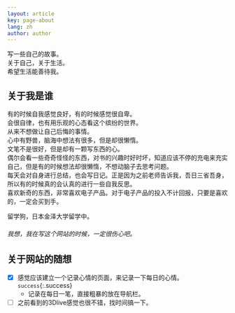 ```yaml
---
layout: article
key: page-about
lang: zh
author: author
---
```


写一些自己的故事。  
关于自己，关于生活。  
希望生活能善待我。

## 关于我是谁
有的时候自我感觉良好，有的时候感觉很自卑。  
会很自律，也有用乐观的心态看这个缤纷的世界。  
从来不想做让自己后悔的事情。  
心中有野兽，脑海中想法有很多，但是却很懒惰。  
文笔不是很好，但是却有一颗写东西的心。  
偶尔会看一些奇奇怪怪的东西，对书的兴趣时好时坏，知道应该不停的充电来充实自己，但是有的时候想法却很懒惰，不想动脑子去思考问题。  
每天会对自身进行总结，也会写日记。正是因为之前老师告诉我，吾日三省吾身，所以有的时候真的会认真的进行一些自我反思。  
喜欢新奇的东西，非常喜欢电子产品。对于电子产品的投入不计回报，只要是喜欢的，一定会买到手。  


留学狗，日本金泽大学留学中。  

###### 我想，我在写这个网站的时候，一定很伤心吧。

## 关于网站的随想
* [x] 感觉应该建立一个记录心情的页面，来记录一下每日的心情。 `success`{:.success}
    * 记录在每日一笔，直接粗暴的放在导航栏。
* [ ] 之前看到的3Dlive感觉也很不错，找时间搞一下。